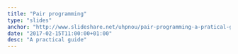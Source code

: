 ```yaml
---
title: "Pair programming"
type: "slides"
anchor: "http://www.slideshare.net/uhpnou/pair-programming-a-pratical-guide"
date: "2017-02-15T11:00:00+01:00"
desc: "A practical guide"
---
```


